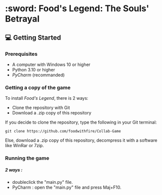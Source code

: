 # :sword: Food's Legend: The Souls' Betrayal

## :computer: Getting Started

### Prerequisites
- A computer with Windows 10 or higher
- Python 3.10 or higher
- *PyCharm* (recommanded)

### Getting a copy of the game

To install *Food's Legend*, there is 2 ways:
- Clone the repository with Git
- Download a .zip copy of this repository

If you decide to clone the repository, type the following in your Git terminal:

    git clone https://github.com/foodwithfire/Collab-Game

Else, download a .zip copy of this repository, decompress it with a software like WinRar or 7zip.

### Running the game
##### 2 ways :
- doubleclick the "main.py" file.
- PyCharm : open the "main.py" file and press Maj+F10.
